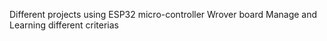 Different projects using ESP32 micro-controller Wrover board
Manage and Learning different criterias

